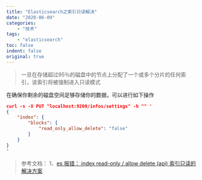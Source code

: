 ```yaml
---
title: "Elasticsearch之索引只读解决"
date: "2020-06-09"
categories:
    - "技术"
tags:
    - "elasticsearch"
toc: false
indent: false
original: true
--- 
```


> 一旦在存储超过95％的磁盘中的节点上分配了一个或多个分片的任何索引，该索引将被强制进入只读模式

在确保你剩余的磁盘空间足够存储你的数据，可以进行如下操作

``` json
curl -s -X PUT "localhost:9200/infos/settings" -h "" '
{
    "index": {
        "blocks": {
            "read_only_allow_delete": "false"
        }
    }
}
'
```

> 参考文档：
> 1、[es 报错： index read-only / allow delete (api) 索引只读的解决方案](https://blog.csdn.net/Coder_Lotus/article/details/99679603)  
>